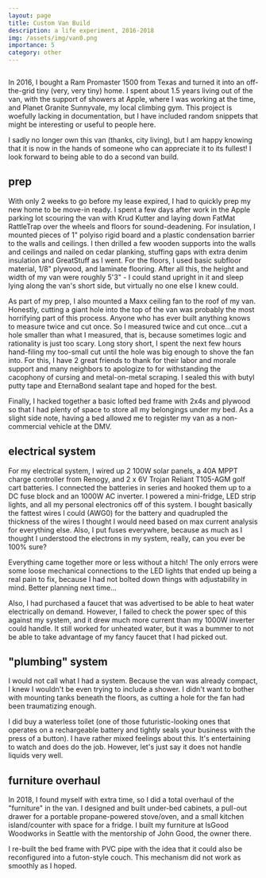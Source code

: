```yaml
---
layout: page
title: Custom Van Build
description: a life experiment, 2016-2018
img: /assets/img/van0.png
importance: 5
category: other
---
```


<div class="row">
    <div class="col-sm mt-3 mt-md-0">
        <img class="img-fluid rounded z-depth-1" src="{{ '/assets/img/van0.jpg' | relative_url }}" alt="" title="example image"/>
    </div>
    <div class="col-sm mt-3 mt-md-0">
        <img class="img-fluid rounded z-depth-1" src="{{ '/assets/img/van2.jpg' | relative_url }}" alt="" title="example image"/>
    </div>
    <div class="col-sm mt-3 mt-md-0">
        <img class="img-fluid rounded z-depth-1" src="{{ '/assets/img/van5.jpg' | relative_url }}" alt="" title="example image"/>
    </div>
</div>
<p/>

In 2016, I bought a Ram Promaster 1500 from Texas and turned it into an off-the-grid tiny (very, very tiny) home. I spent about 1.5 years living out of the van, with the support of showers at Apple, where I was working at the time, and Planet Granite Sunnyvale, my local climbing gym. This project is woefully lacking in documentation, but I have included random snippets that might be interesting or useful to people here.

I sadly no longer own this van (thanks, city living), but I am happy knowing that it is now in the hands of someone who can appreciate it to its fullest! I look forward to being able to do a second van build.

<h2>prep</h2>
With only 2 weeks to go before my lease expired, I had to quickly prep my new home to be move-in ready. I spent a few days after work in the Apple parking lot scouring the van with Krud Kutter and laying down FatMat RattleTrap over the wheels and floors for sound-deadening. For insulation, I mounted pieces of 1" polyiso rigid board and a plastic condensation barrier to the walls and ceilings. I then drilled a few wooden supports into the walls and ceilings and nailed on cedar planking, stuffing gaps with extra denim insulation and GreatStuff as I went. For the floors, I used basic subfloor material, 1/8" plywood, and laminate flooring. After all this, the height and width of my van were roughly 5'3" - I could stand upright in it and sleep lying along the van's short side, but virtually no one else I knew could.

As part of my prep, I also mounted a Maxx ceiling fan to the roof of my van. Honestly, cutting a giant hole into the top of the van was probably the most horrifying part of this process. Anyone who has ever built anything knows to measure twice and cut once. So I measured twice and cut once...cut a hole smaller than what I measured, that is, because sometimes logic and rationality is just too scary. Long story short, I spent the next few hours hand-filing my too-small cut until the hole was big enough to shove the fan into. For this, I have 2 great friends to thank for their labor and morale support and many neighbors to apologize to for withstanding the cacophony of cursing and metal-on-metal scraping. I sealed this with butyl putty tape and EternaBond sealant tape and hoped for the best.

Finally, I hacked together a basic lofted bed frame with 2x4s and plywood so that I had plenty of space to store all my belongings under my bed. As a slight side note, having a bed allowed me to register my van as a non-commercial vehicle at the DMV.

<h2>electrical system</h2>
For my electrical system, I wired up 2 100W solar panels, a 40A MPPT charge controller from Renogy, and 2 x 6V Trojan Reliant T105-AGM golf cart batteries. I connected the batteries in series and hooked them up to a DC fuse block and an 1000W AC inverter. I powered a mini-fridge, LED strip lights, and all my personal electronics off of this system. I bought basically the fattest wires I could (AWG0) for the battery and quadrupled the thickness of the wires I thought I would need based on max current analysis for everything else. Also, I put fuses everywhere, because as much as I thought I understood the electrons in my system, really, can you ever be 100% sure?

Everything came together more or less without a hitch! The only errors were some loose mechanical connections to the LED lights that ended up being a real pain to fix, because I had not bolted down things with adjustability in mind. Better planning next time...

Also, I had purchased a faucet that was advertised to be able to heat water electrically on demand. However, I failed to check the power spec of this against my system, and it drew much more current than my 1000W inverter could handle. It still worked for unheated water, but it was a bummer to not be able to take advantage of my fancy faucet that I had picked out.

<h2>"plumbing" system</h2>
I would not call what I had a system. Because the van was already compact, I knew I wouldn't be even trying to include a shower. I didn't want to bother with mounting tanks beneath the floors, as cutting a hole for the fan had been traumatizing enough.

I did buy a waterless toilet (one of those futuristic-looking ones that operates on a rechargeable battery and tightly seals your business with the press of a button). I have rather mixed feelings about this. It's entertaining to watch and does do the job. However, let's just say it does not handle liquids very well.

<h2>furniture overhaul</h2>
In 2018, I found myself with extra time, so I did a total overhaul of the "furniture" in the van. I designed and built under-bed cabinets, a pull-out drawer for a portable propane-powered stove/oven, and a small kitchen island/counter with space for a fridge. I built my furniture at IsGood Woodworks in Seattle with the mentorship of John Good, the owner there.

I re-built the bed frame with PVC pipe with the idea that it could also be reconfigured into a futon-style couch. This mechanism did not work as smoothly as I hoped.
